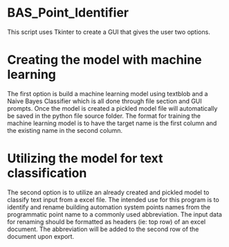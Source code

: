 # BAS_Point_Identifier

This script uses Tkinter to create a GUI that gives the user two options. 

# Creating the model with machine learning
The first option is build a machine learning model using textblob and a Naive Bayes Classifier which is all done through file section and GUI prompts. Once the model is created a pickled model file will automatically be saved in the python file source folder. The format for training the machine learning model is to have the target name is the first column and the existing name in the second column.

# Utilizing the model for text classification
The second option is to utilize an already created and pickled model to classify text input from a excel file.
The intended use for this program is to identify and rename building automation system points names from the programmatic point name to a commonly used abbreviation.  The input data for renaming should be formatted as headers (ie: top row) of an excel document. The abbreviation will be added to the second row of the document upon export.  
